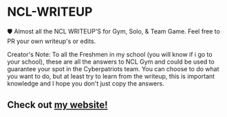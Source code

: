  # NCL-WRITEUP
🛡️ Almost all the NCL WRITEUP'S for Gym, Solo, &amp; Team Game. Feel free to PR your own writeup's or edits. 

Creator's Note: To all the Freshmen in my school (you will know if i go to your school), these are all the answers to NCL Gym and could be used to guarantee your spot in the Cyberpatriots team. You can choose to do what you want to do, but at least try to learn from the writeup, this is important knowledge and I hope you don't just copy the answers. 

## Check out [my website!](https://vipinb.xyz)
